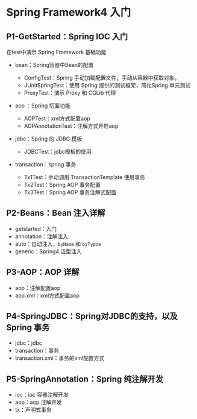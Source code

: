 # Spring Framework4 入门

## P1-GetStarted：Spring IOC 入门

在test中演示 Spring Framework 基础功能

- bean：Spring容器中Bean的配置
  - ConfigTest：Spring 手动加载配置文件，手动从容器中获取对象。
  - JUnitSpringTest：使用 Spring 提供的测试框架，简化Spring 单元测试
  - ProxyTest：演示 Proxy 和 CGLib 代理

- aop ：Spring 切面功能
  - AOPTest：xml方式配置aop
  - AOPAnnotationTest：注解方式开启aop

- jdbc：Spring 的 JDBC 模板
  - JDBCTest：jdbc模板的使用
  
- transaction：spring 事务
  - Tx1Test：手动调用 TransactionTemplate 使用事务
  - Tx2Test：Spring AOP 事务配置
  - Tx3Test：Spring AOP 事务注解式配置

## P2-Beans：Bean 注入详解

- getstarted：入门
- annotation：注解注入
- auto：自动注入，`byName` 和 `byTypoe`
- generic：Spring4 泛型注入

## P3-AOP：AOP 详解

- aop：注解配置aop
- aop.xml：xml方式配置aop

## P4-SpringJDBC：Spring对JDBC的支持，以及 Spring 事务

- jdbc：jdbc
- transaction：事务
- transaction.xml：事务的xml配置方式

## P5-SpringAnnotation：Spring 纯注解开发

- ioc：ioc 容器注解开发
- aop：aop 注解开发
- tx：声明式事务
